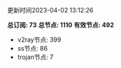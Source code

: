 更新时间2023-04-02 13:12:26

**总订阅: 73**
**总节点: 1110**
**有效节点: 492**
- v2ray节点: 399
- ss节点: 86
- trojan节点: 7
